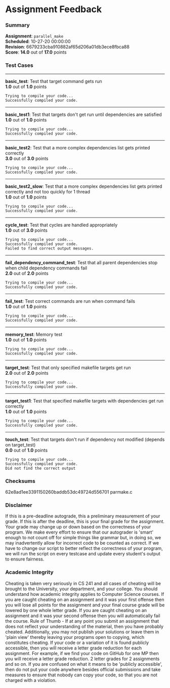 # Assignment Feedback

### Summary

**Assignment**: `parallel_make`  
**Scheduled**: 10-27-20 00:00:00  
**Revision**: 6679233cba910882af65d206a01db3ece8fbca88  
**Score**: **14.0** out of **17.0** points

### Test Cases
---

**basic_test**: Test that target command gets run  
**1.0** out of **1.0** points
```
Trying to compile your code...
Successfully compiled your code.
```
---

**basic_test1**: Test that targets don't get run until dependencies are satisfied  
**1.0** out of **1.0** points
```
Trying to compile your code...
Successfully compiled your code.
```
---

**basic_test2**: Test that a more complex dependencies list gets printed correctly  
**3.0** out of **3.0** points
```
Trying to compile your code...
Successfully compiled your code.
```
---

**basic_test2_slow**: Test that a more complex dependencies list gets printed correctly and not too quickly for 1 thread  
**1.0** out of **1.0** points
```
Trying to compile your code...
Successfully compiled your code.
```
---

**cycle_test**: Test that cycles are handled appropriately  
**1.0** out of **3.0** points
```
Trying to compile your code...
Successfully compiled your code.
Failed to find correct output messages.
```
---

**fail_dependency_command_test**: Test that all parent dependencies stop when child dependency commands fail  
**2.0** out of **2.0** points
```
Trying to compile your code...
Successfully compiled your code.
```
---

**fail_test**: Test correct commands are run when command fails  
**1.0** out of **1.0** points
```
Trying to compile your code...
Successfully compiled your code.
```
---

**memory_test**: Memory test  
**1.0** out of **1.0** points
```
Trying to compile your code...
Successfully compiled your code.
```
---

**target_test**: Test that only specified makefile targets get run  
**2.0** out of **2.0** points
```
Trying to compile your code...
Successfully compiled your code.
```
---

**target_test1**: Test that specified makefile targets with dependencies get run correctly  
**1.0** out of **1.0** points
```
Trying to compile your code...
Successfully compiled your code.
```
---

**touch_test**: Test that targets don't run if dependency not modified (depends on target_test)  
**0.0** out of **1.0** points
```
Trying to compile your code...
Successfully compiled your code.
Did not find the correct output
```
### Checksums

62e8ad1ee3391150260baddb53dc49724d556701 parmake.c


### Disclaimer
If this is a pre-deadline autograde, this a preliminary measurement of your grade.
If this is after the deadline, this is your final grade for the assignment.
Your grade may change up or down based on the correctness of your program.
We make every effort to ensure that our autograder is 'smart' enough to not count off
for simple things like grammar but, in doing so, we may inadvertently allow for
incorrect code to be counted as correct.
If we have to change our script to better reflect the correctness of your program,
we will run the script on every testcase and update every student's output to ensure fairness.



### Academic Integrity
Cheating is taken very seriously in CS 241 and all cases of cheating will be brought to the University, your department, and your college.
You should understand how academic integrity applies to Computer Science courses.
If you are caught cheating on an assignment and it was your first offense then you will lose all points for the assignment and your final course
grade will be lowered by one whole letter grade. If you are caught cheating on an assignment and it was your second offense then you will automatically fail the course.
Rule of Thumb - If at any point you submit an assignment that does not reflect your understanding of the material, then you have probably cheated.
Additionally, you may not publish your solutions or leave them in 'plain view' thereby leaving your programs open to copying, which constitutes cheating.
If your code or a variation of it is found publicly accessible, then you will receive a letter grade reduction for each assignment.
For example, if we find your code on GitHub for one MP then you will receive a letter grade reduction. 2 letter grades for 2 assignments and so on.
If you are confused on what it means to be 'publicly accessible', then do not put your code anywhere besides official submissions and take measures
to ensure that nobody can copy your code, so that you are not charged with a violation.


